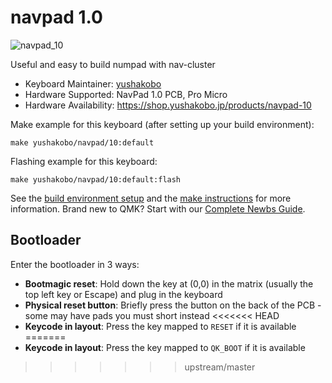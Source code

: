 # navpad 1.0

![navpad_10](https://imgur.com/zxElDdWh.jpg)

Useful and easy to build numpad with nav-cluster

* Keyboard Maintainer: [yushakobo](https://github.com/yushakobo)
* Hardware Supported: NavPad 1.0 PCB, Pro Micro
* Hardware Availability: https://shop.yushakobo.jp/products/navpad-10

Make example for this keyboard (after setting up your build environment):

    make yushakobo/navpad/10:default

Flashing example for this keyboard:

    make yushakobo/navpad/10:default:flash

See the [build environment setup](https://docs.qmk.fm/#/getting_started_build_tools) and the [make instructions](https://docs.qmk.fm/#/getting_started_make_guide) for more information. Brand new to QMK? Start with our [Complete Newbs Guide](https://docs.qmk.fm/#/newbs).

## Bootloader

Enter the bootloader in 3 ways:

* **Bootmagic reset**: Hold down the key at (0,0) in the matrix (usually the top left key or Escape) and plug in the keyboard
* **Physical reset button**: Briefly press the button on the back of the PCB - some may have pads you must short instead
<<<<<<< HEAD
* **Keycode in layout**: Press the key mapped to `RESET` if it is available
=======
* **Keycode in layout**: Press the key mapped to `QK_BOOT` if it is available
>>>>>>> upstream/master
